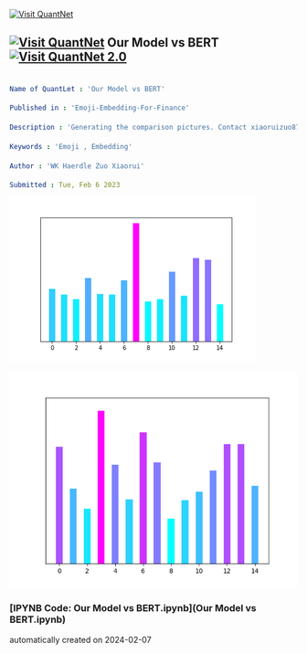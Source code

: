 [<img src="https://github.com/QuantLet/Styleguide-and-FAQ/blob/master/pictures/banner.png" width="1100" alt="Visit QuantNet">](http://quantlet.de/)

## [<img src="https://github.com/QuantLet/Styleguide-and-FAQ/blob/master/pictures/qloqo.png" alt="Visit QuantNet">](http://quantlet.de/) **Our Model vs BERT** [<img src="https://github.com/QuantLet/Styleguide-and-FAQ/blob/master/pictures/QN2.png" width="60" alt="Visit QuantNet 2.0">](http://quantlet.de/)

```yaml

Name of QuantLet : 'Our Model vs BERT'

Published in : 'Emoji-Embedding-For-Finance' 

Description : 'Generating the comparison pictures. Contact xiaoruizuo87@gmail.com if you want the .pth file.'

Keywords : 'Emoji , Embedding'

Author : 'WK Haerdle Zuo Xiaorui'

Submitted : Tue, Feb 6 2023

```

![Picture1](emoji_onlybert.png)

![Picture2](example.png)

### [IPYNB Code: Our Model vs BERT.ipynb](Our Model vs BERT.ipynb)


automatically created on 2024-02-07